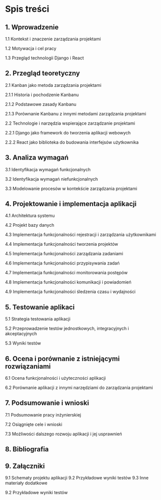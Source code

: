 # Spis treści

## 1.   Wprowadzenie
1.1 Kontekst i znaczenie zarządzania projektami

1.2 Motywacja i cel pracy

1.3 Przegląd technologii Django i React

## 2.    Przegląd teoretyczny
2.1 Kanban jako metoda zarządzania projektami

2.1.1 Historia i pochodzenie Kanbanu

2.1.2 Podstawowe zasady Kanbanu

2.1.3 Porównanie Kanbanu z innymi metodami zarządzania projektami

2.2 Technologie i narzędzia wspierające zarządzanie projektami

2.2.1 Django jako framework do tworzenia aplikacji webowych

2.2.2 React jako biblioteka do budowania interfejsów użytkownika

## 3.   Analiza wymagań
3.1 Identyfikacja wymagań funkcjonalnych

3.2 Identyfikacja wymagań niefunkcjonalnych

3.3 Modelowanie procesów w kontekście zarządzania projektami

## 4.   Projektowanie i implementacja aplikacji
4.1 Architektura systemu

4.2 Projekt bazy danych

4.3 Implementacja funkcjonalności rejestracji i zarządzania użytkownikami

4.4 Implementacja funkcjonalności tworzenia projektów

4.5 Implementacja funkcjonalności zarządzania zadaniami

4.6 Implementacja funkcjonalności przypisywania zadań

4.7 Implementacja funkcjonalności monitorowania postępów

4.8 Implementacja funkcjonalności komunikacji i powiadomień

4.9 Implementacja funkcjonalności śledzenia czasu i wydajności

## 5.   Testowanie aplikaci
5.1 Strategia testowania aplikacji

5.2 Przeprowadzenie testów jednostkowych, integracyjnych i akceptacyjnych

5.3 Wyniki testów

## 6.   Ocena i porównanie z istniejącymi rozwiązaniami
6.1 Ocena funkcjonalności i użyteczności aplikacji

6.2 Porównanie aplikacji z innymi narzędziami do zarządzania projektami

## 7.   Podsumowanie i wnioski
7.1 Podsumowanie pracy inżynierskiej

7.2 Osiągnięte cele i wnioski

7.3 Możliwości dalszego rozwoju aplikacji i jej usprawnień

## 8.   Bibliografia

## 9.   Załączniki
9.1 Schematy projektu aplikacji
9.2 Przykładowe wyniki testów
9.3 Inne materiały dodatkowe

9.2 Przykładowe wyniki testów